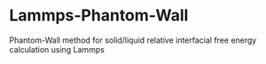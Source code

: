 # Lammps-Phantom-Wall
Phantom-Wall method for solid/liquid relative interfacial free energy calculation using Lammps
